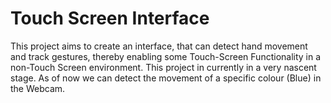 # Touch Screen Interface
This project aims to create an interface, that can detect hand movement and track gestures, thereby enabling some Touch-Screen Functionality in a non-Touch Screen environment.
This project in currently in a very nascent stage.
As of now we can detect the movement of a specific colour (Blue) in the Webcam.
